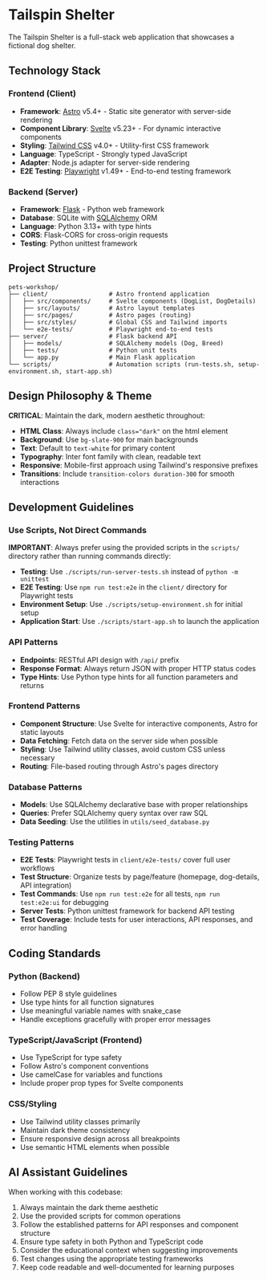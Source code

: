 # Tailspin Shelter

The Tailspin Shelter is a full-stack web application that showcases a fictional dog shelter.

## Technology Stack

### Frontend (Client)
- **Framework**: [Astro](https://astro.build/) v5.4+ - Static site generator with server-side rendering
- **Component Library**: [Svelte](https://svelte.dev/) v5.23+ - For dynamic interactive components
- **Styling**: [Tailwind CSS](https://tailwindcss.com/) v4.0+ - Utility-first CSS framework
- **Language**: TypeScript - Strongly typed JavaScript
- **Adapter**: Node.js adapter for server-side rendering
- **E2E Testing**: [Playwright](https://playwright.dev/) v1.49+ - End-to-end testing framework

### Backend (Server)
- **Framework**: [Flask](https://flask.palletsprojects.com/) - Python web framework
- **Database**: SQLite with [SQLAlchemy](https://www.sqlalchemy.org/) ORM
- **Language**: Python 3.13+ with type hints
- **CORS**: Flask-CORS for cross-origin requests
- **Testing**: Python unittest framework

## Project Structure

```
pets-workshop/
├── client/                 # Astro frontend application
│   ├── src/components/     # Svelte components (DogList, DogDetails)
│   ├── src/layouts/        # Astro layout templates
│   ├── src/pages/          # Astro pages (routing)
│   ├── src/styles/         # Global CSS and Tailwind imports
│   └── e2e-tests/          # Playwright end-to-end tests
├── server/                 # Flask backend API
│   ├── models/             # SQLAlchemy models (Dog, Breed)
│   ├── tests/              # Python unit tests
│   └── app.py              # Main Flask application
└── scripts/                # Automation scripts (run-tests.sh, setup-environment.sh, start-app.sh)
```

## Design Philosophy & Theme

**CRITICAL**: Maintain the dark, modern aesthetic throughout:
- **HTML Class**: Always include `class="dark"` on the html element
- **Background**: Use `bg-slate-900` for main backgrounds
- **Text**: Default to `text-white` for primary content
- **Typography**: Inter font family with clean, readable text
- **Responsive**: Mobile-first approach using Tailwind's responsive prefixes
- **Transitions**: Include `transition-colors duration-300` for smooth interactions

## Development Guidelines

### Use Scripts, Not Direct Commands
**IMPORTANT**: Always prefer using the provided scripts in the `scripts/` directory rather than running commands directly:
- **Testing**: Use `./scripts/run-server-tests.sh` instead of `python -m unittest`
- **E2E Testing**: Use `npm run test:e2e` in the `client/` directory for Playwright tests
- **Environment Setup**: Use `./scripts/setup-environment.sh` for initial setup
- **Application Start**: Use `./scripts/start-app.sh` to launch the application

### API Patterns
- **Endpoints**: RESTful API design with `/api/` prefix
- **Response Format**: Always return JSON with proper HTTP status codes
- **Type Hints**: Use Python type hints for all function parameters and returns

### Frontend Patterns
- **Component Structure**: Use Svelte for interactive components, Astro for static layouts
- **Data Fetching**: Fetch data on the server side when possible
- **Styling**: Use Tailwind utility classes, avoid custom CSS unless necessary
- **Routing**: File-based routing through Astro's pages directory

### Database Patterns
- **Models**: Use SQLAlchemy declarative base with proper relationships
- **Queries**: Prefer SQLAlchemy query syntax over raw SQL
- **Data Seeding**: Use the utilities in `utils/seed_database.py`

### Testing Patterns
- **E2E Tests**: Playwright tests in `client/e2e-tests/` cover full user workflows
- **Test Structure**: Organize tests by page/feature (homepage, dog-details, API integration)
- **Test Commands**: Use `npm run test:e2e` for all tests, `npm run test:e2e:ui` for debugging
- **Server Tests**: Python unittest framework for backend API testing
- **Test Coverage**: Include tests for user interactions, API responses, and error handling

## Coding Standards

### Python (Backend)
- Follow PEP 8 style guidelines
- Use type hints for all function signatures
- Use meaningful variable names with snake_case
- Handle exceptions gracefully with proper error messages

### TypeScript/JavaScript (Frontend)
- Use TypeScript for type safety
- Follow Astro's component conventions
- Use camelCase for variables and functions
- Include proper prop types for Svelte components

### CSS/Styling
- Use Tailwind utility classes primarily
- Maintain dark theme consistency
- Ensure responsive design across all breakpoints
- Use semantic HTML elements when possible

## AI Assistant Guidelines

When working with this codebase:
1. Always maintain the dark theme aesthetic
2. Use the provided scripts for common operations
3. Follow the established patterns for API responses and component structure
4. Ensure type safety in both Python and TypeScript code
5. Consider the educational context when suggesting improvements
6. Test changes using the appropriate testing frameworks
7. Keep code readable and well-documented for learning purposes
